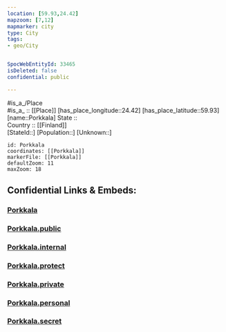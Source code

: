 ```yaml
---
location: [59.93,24.42] 
mapzoom: [7,12] 
mapmarker: city 
type: City
tags:
- geo/City


SpocWebEntityId: 33465
isDeleted: false
confidential: public

---
```

#is_a_/Place  
#is_a_ :: [[Place]] 
[has_place_longitude::24.42] 
[has_place_latitude::59.93] 
[name::Porkkala] 
State ::  
Country :: [[Finland]]  
[StateId::] 
[Population::] 
[Unknown::] 


```leaflet
id: Porkkala
coordinates: [[Porkkala]] 
markerFile: [[Porkkala]] 
defaultZoom: 11 
maxZoom: 18
```


## Confidential Links & Embeds: 

### [Porkkala](/_Standards/Earth/Continent/Europe/Europe~North/Finland/City/Porkkala.md) 

### [Porkkala.public](/_public/Earth/Continent/Europe/Europe~North/Finland/City/Porkkala.public.md) 

### [Porkkala.internal](/_internal/Earth/Continent/Europe/Europe~North/Finland/City/Porkkala.internal.md) 

### [Porkkala.protect](/_protect/Earth/Continent/Europe/Europe~North/Finland/City/Porkkala.protect.md) 

### [Porkkala.private](/_private/Earth/Continent/Europe/Europe~North/Finland/City/Porkkala.private.md) 

### [Porkkala.personal](/_personal/Earth/Continent/Europe/Europe~North/Finland/City/Porkkala.personal.md) 

### [Porkkala.secret](/_secret/Earth/Continent/Europe/Europe~North/Finland/City/Porkkala.secret.md)

